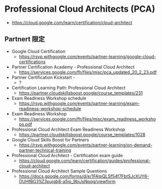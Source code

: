 # Professional Cloud Architects (PCA)

- https://cloud.google.com/learn/certification/cloud-architect

## Partnert 限定

- Google Cloud Certification 
  - https://rsvp.withgoogle.com/events/partner-learning/google-cloud-certifications
- Partner Certification Academy - Professional Cloud Architect
  - https://services.google.com/fh/files/misc/pca_updated_20_2_23.pdf
- Partner Certification Kickstart - 
  - ?
- Certification Learning Path: Professional Cloud Architect
  - https://partner.cloudskillsboost.google/course_templates/231
- Exam Readiness Workshop schedule
  - https://rsvp.withgoogle.com/events/partner-learning/exam-readiness-workshop-schedule
- Exam Readiness Workshop
  - https://services.google.com/fh/files/misc/exam_readiness_workshops.pdf
- Professional Cloud Architect Exam Readiness Workshop
  - https://partner.cloudskillsboost.google/course_templates/1028
- Google Cloud Skills Boost for Partners
  - https://rsvp.withgoogle.com/events/partner-learning/on-demand-partner-technical-training
- Professional Cloud Architect - Certification exam guide
  - https://cloud.google.com/learn/certification/guides/professional-cloud-architect
- Professional Cloud Architect Sample Questions
  - https://docs.google.com/forms/d/e/1FAIpQLSf54f7FbtSJcXUY6-DUHfBG31jZ3pujgb8-a5io_9biJsNpqg/viewform